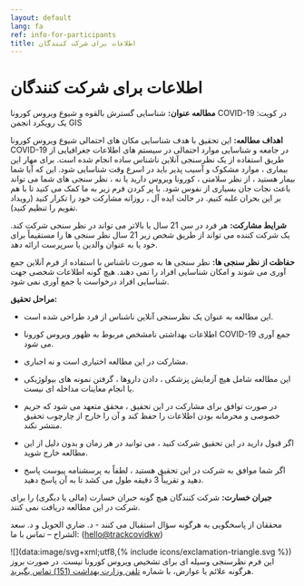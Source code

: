 ```yaml
---
layout: default
lang: fa
ref: info-for-participants
title: اطلاعات برای شرکت کنندگان
---
```

# اطلاعات برای شرکت کنندگان

**مطالعه عنوان:** شناسایی گسترش بالقوه و شیوع ويروس كورونا COVID-19 در کویت: یک رویکرد انجمن GIS

**اهداف مطالعه:** این تحقیق با هدف شناسایی مکان های احتمالی شیوع ويروس كورونا COVID-19 در جامعه و شناسایی موارد احتمالی در سیستم های اطلاعات جغرافیایی از طریق استفاده از یک نظرسنجی آنلاین ناشناس ساده انجام شده است. برای مهار این بیماری ، موارد مشکوک و آسیب پذیر باید در اسرع وقت شناسایی شود. این که آیا شما بیمار هستید ، از نظر سلامتی ، کورونا ویروس دارید یا نه ، نظر سنجى های شما می تواند باعث نجات جان بسيارى از نفوس شود. با پر کردن فرم زیر به ما کمک می کنید تا با هم بر این بحران غلبه کنیم. در حالت ایده آل ، روزانه مشارکت خود را تکرار کنید (رویداد تقویم را تنظیم کنید).


**شرایط مشارکت:** هر فرد در سن 21 سال یا بالاتر می تواند در نظر سنجى شرکت کند. یک شرکت کننده می تواند از طریق شخص زیر 21 سال نظر سنجى ها را مستقیماً برای خود یا به عنوان والدین یا سرپرست ارائه دهد.

**حفاظت از نظر سنجى ها:** نظر سنجى ها به صورت ناشناس با استفاده از فرم آنلاین جمع آوری می شوند و امکان شناسایی افراد را نمی دهند. هیچ گونه اطلاعات شخصى جهت شناسایی افراد درخواست یا جمع آوری نمی شود.


**مراحل تحقيق:**
* این مطالعه به عنوان یک نظرسنجی آنلاین ناشناس از فرد طراحی شده است.

* اطلاعات بهداشتی نامشخص مربوط به ظهور ويروس كورونا COVID-19 جمع آوری می شود.

* مشارکت در این مطالعه اختیاری است و نه اجباری.

* این مطالعه شامل هیچ آزمایش پزشکی ، دادن داروها ، گرفتن نمونه های بیولوژیکی یا انجام معاینات مداخله ای نیست.

* در صورت توافق برای مشارکت در این تحقیق ، محقق متعهد می شود که حریم خصوصی و محرمانه بودن اطلاعات را حفظ کند و آن را خارج از چارچوب تحقیق منتشر نکند.

* اگر قبول دارید در این تحقیق شرکت کنید ، می توانید در هر زمان و بدون دلیل از اين مطالعه خارج شوید.

* اگر شما موافق به شرکت در این تحقیق هستید ، لطفاً به پرسشنامه پیوست پاسخ دهید و تقریباً 3 دقیقه طول می کشد تا به آن پاسخ دهید.

**جبران خسارت:** شرکت کنندگان هیچ گونه جبران خسارت (مالی یا دیگری) را برای شرکت در این مطالعه دریافت نمی کنند.

محققان از پاسخگویی به هرگونه سؤال استقبال می کنند - د. ضاري الحويل و د. سعد الشراح – تماس با ما: ([hello@trackcovidkw](mailto:hello@trackcovidkw.com))

![](data:image/svg+xml;utf8,{% include icons/exclamation-triangle.svg %}) اين فرم نظرسنجی وسيله اى براى تشخيص ويروس كورونا نيست. در صورت بروز هرگونه علائم یا عوارض، با شماره [تلفن وزارت بهداشت (151) تماس بگیرید](tel:151).


